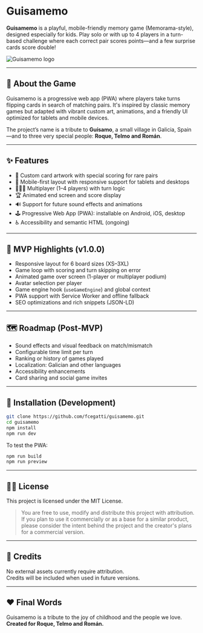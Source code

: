# Guisamemo

**Guisamemo** is a playful, mobile-friendly memory game (Memorama-style), designed especially for kids. Play solo or with up to 4 players in a turn-based challenge where each correct pair scores points—and a few surprise cards score double!

![Guisamemo logo](./logo.webp)

---

## 🧩 About the Game

Guisamemo is a progressive web app (PWA) where players take turns flipping cards in search of matching pairs. It's inspired by classic memory games but adapted with vibrant custom art, animations, and a friendly UI optimized for tablets and mobile devices.

The project’s name is a tribute to **Guísamo**, a small village in Galicia, Spain—and to three very special people: **Roque, Telmo and Román**.

---

## ✨ Features

- 🎨 Custom card artwork with special scoring for rare pairs  
- 📱 Mobile-first layout with responsive support for tablets and desktops  
- 🧑‍🤝‍🧑 Multiplayer (1–4 players) with turn logic  
- 🏆 Animated end screen and score display  
- 🔊 Support for future sound effects and animations  
- 🕹️ Progressive Web App (PWA): installable on Android, iOS, desktop  
- ♿ Accessibility and semantic HTML (ongoing)

---

## 📌 MVP Highlights (v1.0.0)

- Responsive layout for 6 board sizes (XS–3XL)  
- Game loop with scoring and turn skipping on error  
- Animated game over screen (1-player or multiplayer podium)  
- Avatar selection per player  
- Game engine hook (`useGameEngine`) and global context  
- PWA support with Service Worker and offline fallback  
- SEO optimizations and rich snippets (JSON-LD)

---

## 🗺️ Roadmap (Post-MVP)

- Sound effects and visual feedback on match/mismatch  
- Configurable time limit per turn  
- Ranking or history of games played  
- Localization: Galician and other languages  
- Accessibility enhancements  
- Card sharing and social game invites  

---

## 🔧 Installation (Development)

```bash
git clone https://github.com/fcegatti/guisamemo.git
cd guisamemo
npm install
npm run dev
```

To test the PWA:

```bash
npm run build
npm run preview
```

---

## 🧑‍⚖️ License

This project is licensed under the MIT License.

> You are free to use, modify and distribute this project with attribution.  
> If you plan to use it commercially or as a base for a similar product, please consider the intent behind the project and the creator's plans for a commercial version.

---

## 👤 Credits

No external assets currently require attribution.  
Credits will be included when used in future versions.

---

## ❤️ Final Words

Guisamemo is a tribute to the joy of childhood and the people we love.  
**Created for Roque, Telmo and Román.**
